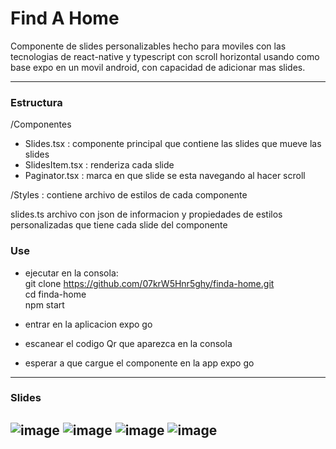# Find A Home

Componente de slides personalizables hecho para moviles con las tecnologias de react-native y typescript con scroll horizontal
usando como base expo en un movil android, con capacidad de adicionar mas slides.

----
### Estructura

/Componentes
+ Slides.tsx : componente principal que contiene las slides que mueve las slides
+ SlidesItem.tsx : renderiza cada slide
+ Paginator.tsx : marca en que slide se esta navegando al hacer scroll

/Styles : contiene archivo de estilos de cada componente

slides.ts archivo con json de informacion y propiedades de estilos personalizadas que tiene cada slide del componente

### Use 

- ejecutar en la consola:   
git clone https://github.com/07krW5Hnr5ghy/finda-home.git  
cd finda-home  
npm start  
  
- entrar en la aplicacion expo go
- escanear el codigo Qr que aparezca en la consola
- esperar a que cargue el componente en la app expo go

-----

### Slides

![image](https://user-images.githubusercontent.com/107215929/202870645-35aa8e0c-3654-46a5-b076-537d92516810.png)
![image](https://user-images.githubusercontent.com/107215929/202870715-353acd3b-16da-49cc-9595-86c7f377fc97.png)
![image](https://user-images.githubusercontent.com/107215929/202870784-61b4c6ed-9029-4a48-b53e-8823213f997a.png)
![image](https://user-images.githubusercontent.com/107215929/202870792-d2d99ad5-9b15-4534-bf6d-3d3e0fd81d59.png)
----
